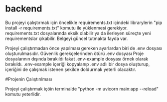 # backend

Bu projeyi çalıştırmak için öncelikle requirements.txt içindeki librarylerin "pip install -r requirements.txt" komutu ile yüklenmesi gerekiyor. requirements.txt dosyalarında eksik olabilir ya da ilerleyen süreçte yeni requirementslar çıkabilir. Belgeyi güncel tutmakta fayda var.

Projeyi çalıştırmadan önce yapılması gereken ayarlardan biri de .env dosyası oluşturulmasıdır. Güvenlik gerekçelerinden ötürü .env dosyası Proje dosyalarının dışında bırakıldı fakat .env-example dosyası örnek olarak bırakıldı. .env-example içeriği kopyalanıp .env adlı bir dosya oluşturup, içeriğini de çalışmak istenen şekilde doldurmak yeterli olacaktır. 

#Projenin Çalıştırılması

Projeyi çalıştırmak içöin terminalde "python -m uvicorn main:app --reload" komutu yeterlidir.
